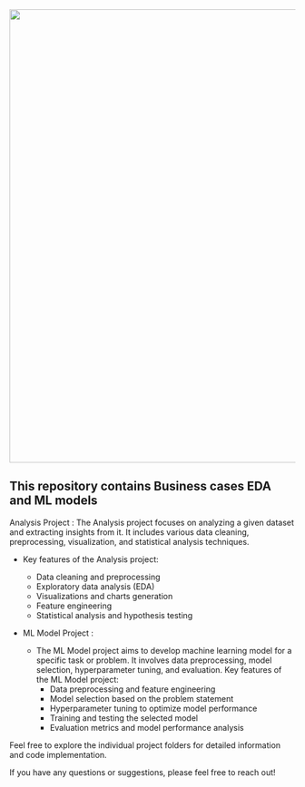 <img src='https://github.com/data-skywalker1/Business-Cases-Analysis-and-ML-projects/assets/144556381/f8ed6393-9108-4dbd-b0f0-51c2ab4af6b8' width='800'>

## This repository contains Business cases EDA and ML models 

Analysis Project :
The Analysis project focuses on analyzing a given dataset and extracting insights from it. It includes various data cleaning, preprocessing, visualization, and statistical analysis techniques.

- Key features of the Analysis project:
    - Data cleaning and preprocessing
    - Exploratory data analysis (EDA)
    - Visualizations and charts generation
    - Feature engineering
    - Statistical analysis and hypothesis testing

- ML Model Project :
  - The ML Model project aims to develop machine learning model for a specific task or problem. It involves data preprocessing, model selection, hyperparameter tuning, and evaluation.
  Key features of the ML Model project:
      - Data preprocessing and feature engineering
      - Model selection based on the problem statement
      - Hyperparameter tuning to optimize model performance
      - Training and testing the selected model
      - Evaluation metrics and model performance analysis
        
Feel free to explore the individual project folders for detailed information and code implementation.

If you have any questions or suggestions, please feel free to reach out!
